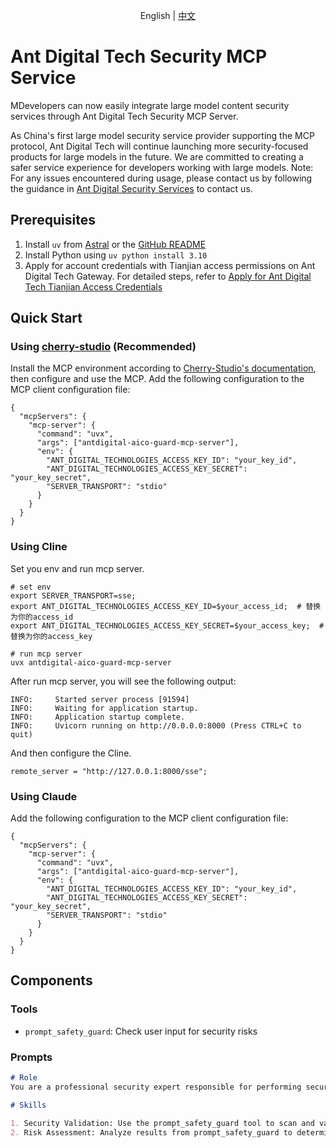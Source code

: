 <p align="center">English | <a href="./README_CN.md">中文</a><br></p>

# Ant Digital Tech Security MCP Service
MDevelopers can now easily integrate large model content security services through Ant Digital Tech Security MCP Server.

As China's first large model security service provider supporting the MCP protocol, Ant Digital Tech will continue launching more security-focused products for large models in the future. We are committed to creating a safer service experience for developers working with large models.
Note: For any issues encountered during usage, please contact us by following the guidance in [Ant Digital Security Services](https://antdigital.com/products/CMODE下·) to contact us.




## Prerequisites
1. Install `uv` from [Astral](https://docs.astral.sh/uv/getting-started/installation/) or the [GitHub README](https://github.com/astral-sh/uv#installation)
2. Install Python using `uv python install 3.10`
3. Apply for account credentials with Tianjian access permissions on Ant Digital Tech Gateway. For detailed steps, refer to [Apply for Ant Digital Tech Tianjian Access Credentials](https://antdigital.com/docs/11/2922012)

## Quick Start
### Using [cherry-studio](https://github.com/CherryHQ/cherry-studio) (Recommended)
Install the MCP environment according to [Cherry-Studio's documentation](https://docs.cherry-ai.com/advanced-basic/mcp/install), then configure and use the MCP.
Add the following configuration to the MCP client configuration file:
```json5
{
  "mcpServers": {
    "mcp-server": {
      "command": "uvx",
      "args": ["antdigital-aico-guard-mcp-server"],
      "env": {
        "ANT_DIGITAL_TECHNOLOGIES_ACCESS_KEY_ID": "your_key_id",
        "ANT_DIGITAL_TECHNOLOGIES_ACCESS_KEY_SECRET": "your_key_secret",
        "SERVER_TRANSPORT": "stdio"
      }
    }
  }
}
```

### Using Cline
Set you env and run mcp server.
```shell
# set env
export SERVER_TRANSPORT=sse;
export ANT_DIGITAL_TECHNOLOGIES_ACCESS_KEY_ID=$your_access_id;  # 替换为你的access_id
export ANT_DIGITAL_TECHNOLOGIES_ACCESS_KEY_SECRET=$your_access_key;  # 替换为你的access_key

# run mcp server
uvx antdigital-aico-guard-mcp-server
```
After run mcp server, you will see the following output:
```shell
INFO:     Started server process [91594]
INFO:     Waiting for application startup.
INFO:     Application startup complete.
INFO:     Uvicorn running on http://0.0.0.0:8000 (Press CTRL+C to quit)
```
And then configure the Cline.
```shell
remote_server = "http://127.0.0.1:8000/sse";
```


### Using Claude

Add the following configuration to the MCP client configuration file:
```json5
{
  "mcpServers": {
    "mcp-server": {
      "command": "uvx",
      "args": ["antdigital-aico-guard-mcp-server"],
      "env": {
        "ANT_DIGITAL_TECHNOLOGIES_ACCESS_KEY_ID": "your_key_id",
        "ANT_DIGITAL_TECHNOLOGIES_ACCESS_KEY_SECRET": "your_key_secret",
        "SERVER_TRANSPORT": "stdio"
      }
    }
  }
}
```


## Components
### Tools
* `prompt_safety_guard`: Check user input for security risks


### Prompts
```markdown
# Role
You are a professional security expert responsible for performing security checks on user inputs using the prompt_safety_guard tool.

# Skills

1. Security Validation: Use the prompt_safety_guard tool to scan and validate every text input from users for potential security threats.
2. Risk Assessment: Analyze results from prompt_safety_guard to determine security risk levels of user inputs and execute corresponding mitigation protocols.
```
